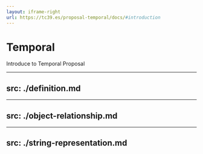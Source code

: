 ```yaml
---
layout: iframe-right
url: https://tc39.es/proposal-temporal/docs/#introduction
---
```


# Temporal
Introduce to Temporal Proposal

---
src: ./definition.md
---

---
src: ./object-relationship.md
---

---
src: ./string-representation.md
---